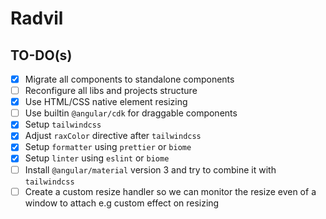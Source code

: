 # Radvil

## TO-DO(s)

- [x] Migrate all components to standalone components
- [ ] Reconfigure all libs and projects structure
- [x] Use HTML/CSS native element resizing
- [ ] Use builtin `@angular/cdk` for draggable components
- [x] Setup `tailwindcss`
- [x] Adjust `raxColor` directive after `tailwindcss`
- [x] Setup `formatter` using `prettier` or `biome`
- [x] Setup `linter` using `eslint` or `biome`
- [ ] Install `@angular/material` version 3 and try to combine it with `tailwindcss`
- [ ] Create a custom resize handler so we can monitor the resize even of a window to attach e.g custom effect on resizing

